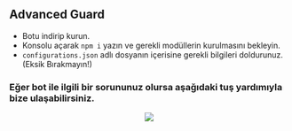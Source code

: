 ## Advanced Guard

* Botu indirip kurun.
* Konsolu açarak `npm i` yazın ve gerekli modüllerin kurulmasını bekleyin.
* `configurations.json` adlı dosyanın içerisine gerekli bilgileri doldurunuz. (Eksik Bırakmayın!)

### Eğer bot ile ilgili bir sorununuz olursa aşağıdaki tuş yardımıyla bize ulaşabilirsiniz.

<p align="center">
  <a href="https://discord.com/users/584782490213023745"><img src="https://img.shields.io/badge/Aether%20-7289DA.svg?&style=for-the-badge&logo=discord&logoColor=white"></a>
</p>
